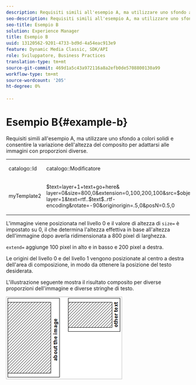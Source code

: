 ```yaml
---
description: Requisiti simili all'esempio A, ma utilizzare uno sfondo a colori solidi e consentire la variazione dell'altezza del composito per adattarsi alle immagini con proporzioni diverse.
seo-description: Requisiti simili all'esempio A, ma utilizzare uno sfondo a colori solidi e consentire la variazione dell'altezza del composito per adattarsi alle immagini con proporzioni diverse.
seo-title: Esempio B
solution: Experience Manager
title: Esempio B
uuid: 13120562-9201-4733-bd9d-4a54eac913e9
feature: Dynamic Media Classic, SDK/API
role: Sviluppatore, Business Practices
translation-type: tm+mt
source-git-commit: 469d1a5c43a972116a8a2efb0de5708800130a99
workflow-type: tm+mt
source-wordcount: '205'
ht-degree: 0%

---
```



# Esempio B{#example-b}

Requisiti simili all&#39;esempio A, ma utilizzare uno sfondo a colori solidi e consentire la variazione dell&#39;altezza del composito per adattarsi alle immagini con proporzioni diverse.

<table id="simpletable_37BA3B2A75A9468C9ADEBBC034BADAE7"> 
 <tr class="strow"> 
  <td class="stentry"> <p><span class="codeph"> catalogo::Id</span> </p> </td> 
  <td class="stentry"> <p><span class="codeph"> catalogo::Modificatore</span> </p></td> 
 </tr> 
 <tr class="strow"> 
  <td class="stentry"> <p><span class="codeph"> myTemplate2</span> </p></td> 
  <td class="stentry"> <p><span class="codeph"> $text=layer+1+text+go+here&amp; layer=0&amp;size=800,0&amp;extension=0,100,200,100&amp;src=$object$&amp;originN=.5,0&amp; layer=1&amp;text=rtf..$text$..rtf-encoding&amp;rotate=-90&amp;originorigin=.5,0&amp;posN=0.5,0</span> </p></td> 
 </tr> 
</table>

L&#39;immagine viene posizionata nel livello 0 e il valore di altezza di `size=` è impostato su 0, il che determina l&#39;altezza effettiva in base all&#39;altezza dell&#39;immagine dopo averla ridimensionata a 800 pixel di larghezza.

`extend=` aggiunge 100 pixel in alto e in basso e 200 pixel a destra.

Le origini del livello 0 e del livello 1 vengono posizionate al centro a destra dell&#39;area di composizione, in modo da ottenere la posizione del testo desiderata.

L&#39;illustrazione seguente mostra il risultato composito per diverse proporzioni dell&#39;immagine e diverse stringhe di testo.

![](assets/exampleb.png)

